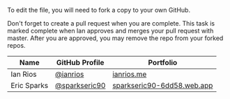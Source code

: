To edit the file, you will need to fork a copy to your own GitHub.

Don't forget to create a pull request when you are complete. This task is marked complete when Ian approves and merges your pull request with master. After you are approved, you may remove the repo from your forked repos.

| Name | GitHub Profile | Portfolio |
| --- | --- | --- |
| Ian Rios | [@ianrios](https://github.com/ianrios) | [ianrios.me](https://ianrios.me/) |
| Eric Sparks | [@sparkseric90](https://github.com/sparkseric90) | [sparkseric90-6dd58.web.app](https://sparkseric90-6dd58.web.app/) |

